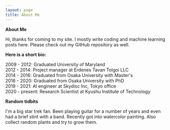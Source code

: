 ```yaml
---
layout: page
title: About Me
---
```


**About Me**

Hi, thanks for coming to my site. I mostly write coding and machine learning posts here. Please check out my GitHub repository as well.

**Here is a short bio:**

2009 - 2012: Graduated University of Maryland  
2012 - 2014: Project manager at Erdenes Tavan Tolgoi LLC  
2014 - 2016: Graduated from Osaka University with Master's  
2016 - 2020: Graduated from Osaka University with PhD  
2019 - 2021: AI engineer at Skydisc Inc, Tokyo office  
2020 - present: Research Scientist at Kyushu Institute of Technology  

**Random tidbits**

I'm a big star trek fan. Been playing guitar for a number of years and even had a brief stint with a band. Recently got into watercolor painting. Also collect random plants and try to grow them. 
